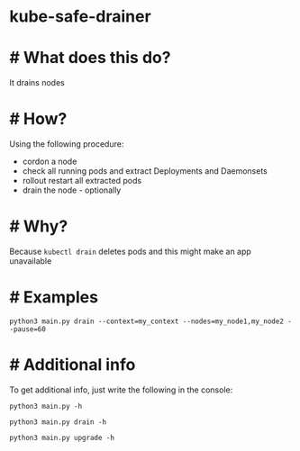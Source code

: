 # kube-safe-drainer

# # What does this do?
It drains nodes

# # How?
Using the following procedure:
- cordon a node
- check all running pods and extract Deployments and Daemonsets
- rollout restart all extracted pods
- drain the node - optionally

# # Why?
Because `kubectl drain` deletes pods and this might make an app unavailable

# # Examples

```python3 main.py drain --context=my_context --nodes=my_node1,my_node2 --pause=60```

# # Additional info
To get additional info, just write the following in the console:

```python3 main.py -h```

```python3 main.py drain -h```

```python3 main.py upgrade -h```